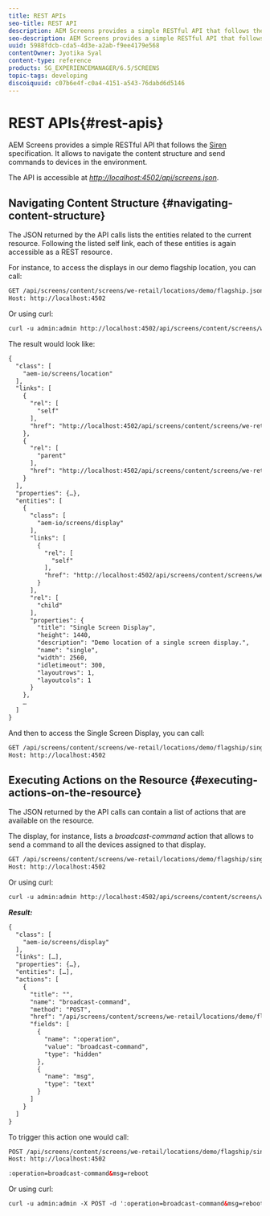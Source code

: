 ```yaml
---
title: REST APIs
seo-title: REST API
description: AEM Screens provides a simple RESTful API that follows the Siren specification. Follow this page to learn how to navigate the content structure and send commands to devices in the environment.
seo-description: AEM Screens provides a simple RESTful API that follows the Siren specification. Follow this page to learn how to navigate the content structure and send commands to devices in the environment.
uuid: 5988fdcb-cda5-4d3e-a2ab-f9ee4179e568
contentOwner: Jyotika Syal
content-type: reference
products: SG_EXPERIENCEMANAGER/6.5/SCREENS
topic-tags: developing
discoiquuid: c07b6e4f-c0a4-4151-a543-76dabd6d5146
---
```


# REST APIs{#rest-apis}

AEM Screens provides a simple RESTful API that follows the [Siren](https://github.com/kevinswiber/siren) specification. It allows to navigate the content structure and send commands to devices in the environment.

The API is accessible at [*http://localhost:4502/api/screens.json*](http://localhost:4502/api/screens.json).

## Navigating Content Structure {#navigating-content-structure}

The JSON returned by the API calls lists the entities related to the current resource. Following the listed self link, each of these entities is again accessible as a REST resource.

For instance, to access the displays in our demo flagship location, you can call:

```xml
GET /api/screens/content/screens/we-retail/locations/demo/flagship.json HTTP/1.1
Host: http://localhost:4502
```

Or using curl:

```xml
curl -u admin:admin http://localhost:4502/api/screens/content/screens/we-retail/locations/demo/flagship.json
```

The result would look like:

```xml
{
  "class": [
    "aem-io/screens/location"
  ],
  "links": [
    {
      "rel": [
        "self"
      ],
      "href": "http://localhost:4502/api/screens/content/screens/we-retail/locations/demo/flagship.json"
    },
    {
      "rel": [
        "parent"
      ],
      "href": "http://localhost:4502/api/screens/content/screens/we-retail/locations/demo.json"
    }
  ],
  "properties": {…},
  "entities": [
    {
      "class": [
        "aem-io/screens/display"
      ],
      "links": [
        {
          "rel": [
            "self"
          ],
          "href": "http://localhost:4502/api/screens/content/screens/we-retail/locations/demo/flagship/single.json"
        }
      ],
      "rel": [
        "child"
      ],
      "properties": {
        "title": "Single Screen Display",
        "height": 1440,
        "description": "Demo location of a single screen display.",
        "name": "single",
        "width": 2560,
        "idletimeout": 300,
        "layoutrows": 1,
        "layoutcols": 1
      }
    },
    …
  ]
}
```

And then to access the Single Screen Display, you can call:

```xml
GET /api/screens/content/screens/we-retail/locations/demo/flagship/single.json HTTP/1.1
Host: http://localhost:4502
```

## Executing Actions on the Resource {#executing-actions-on-the-resource}

The JSON returned by the API calls can contain a list of actions that are available on the resource.

The display, for instance, lists a *broadcast-command* action that allows to send a command to all the devices assigned to that display.

```xml
GET /api/screens/content/screens/we-retail/locations/demo/flagship/single.json HTTP/1.1
Host: http://localhost:4502
```

Or using curl:

```xml
curl -u admin:admin http://localhost:4502/api/screens/content/screens/we-retail/locations/demo/flagship/single.json
```

***Result:***

```xml
{
  "class": [
    "aem-io/screens/display"
  ],
  "links": […],
  "properties": {…},
  "entities": […],
  "actions": [
    {
      "title": "",
      "name": "broadcast-command",
      "method": "POST",
      "href": "/api/screens/content/screens/we-retail/locations/demo/flagship/single",
      "fields": [
        {
          "name": ":operation",
          "value": "broadcast-command",
          "type": "hidden"
        },
        {
          "name": "msg",
          "type": "text"
        }
      ]
    }
  ]
}
```

To trigger this action one would call:

```xml
POST /api/screens/content/screens/we-retail/locations/demo/flagship/single.json HTTP/1.1
Host: http://localhost:4502

:operation=broadcast-command&msg=reboot
```

Or using curl:

```xml
curl -u admin:admin -X POST -d ':operation=broadcast-command&msg=reboot' http://localhost:4502/api/screens/content/screens/we-retail/locations/demo/flagship/single.json
```

